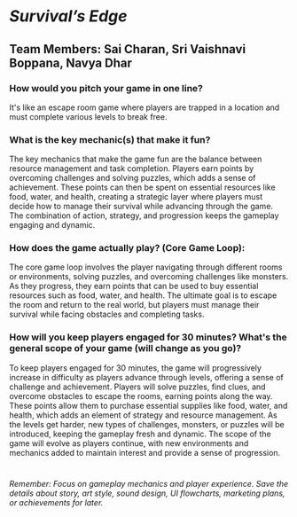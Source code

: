 # ***Survival’s Edge***


## **Team Members:** Sai Charan, Sri Vaishnavi Boppana, Navya Dhar

### How would you pitch your game in one line?
It's like an escape room game where players are trapped in a location and must complete various levels to break free.

### **What is the key mechanic(s) that make it fun?**
The key mechanics that make the game fun are the balance between resource management and task completion. Players earn points by overcoming challenges and solving puzzles, which adds a sense of achievement. These points can then be spent on essential resources like food, water, and health, creating a strategic layer where players must decide how to manage their survival while advancing through the game. The combination of action, strategy, and progression keeps the gameplay engaging and dynamic.

### **How does the game actually play? (Core Game Loop)**:
The core game loop involves the player navigating through different rooms or environments, solving puzzles, and overcoming challenges like monsters. As they progress, they earn points that can be used to buy essential resources such as food, water, and health. The ultimate goal is to escape the room and return to the real world, but players must manage their survival while facing obstacles and completing tasks.

### **How will you keep players engaged for 30 minutes? What's the general scope of your game (will change as you go)?**
To keep players engaged for 30 minutes, the game will progressively increase in difficulty as players advance through levels, offering a sense of challenge and achievement. Players will solve puzzles, find clues, and overcome obstacles to escape the rooms, earning points along the way. These points allow them to purchase essential supplies like food, water, and health, which adds an element of strategy and resource management. As the levels get harder, new types of challenges, monsters, or puzzles will be introduced, keeping the gameplay fresh and dynamic. The scope of the game will evolve as players continue, with new environments and mechanics added to maintain interest and provide a sense of progression.
#
*Remember: Focus on gameplay mechanics and player experience. Save the details about story, art style, sound design, UI flowcharts, marketing plans, or achievements for later.*
